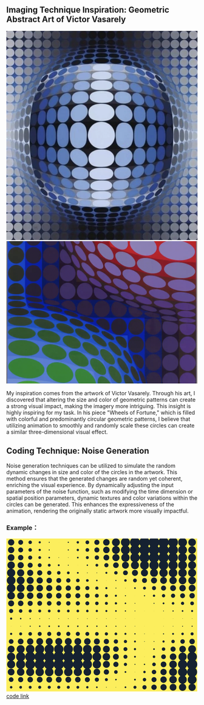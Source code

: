 ## Imaging Technique Inspiration: Geometric Abstract Art of Victor Vasarely
![Kezdi-Ga](readmeImages/1.png)
![Vega](readmeImages/2.png)

My inspiration comes from the artwork of Victor Vasarely. Through his art, I discovered that altering the size and color of geometric patterns can create a strong visual impact, making the imagery more intriguing. This insight is highly inspiring for my task. In his piece "Wheels of Fortune," which is filled with colorful and predominantly circular geometric patterns, I believe that utilizing animation to smoothly and randomly scale these circles can create a similar three-dimensional visual effect.

## Coding Technique: Noise Generation
Noise generation techniques can be utilized to simulate the random dynamic changes in size and color of the circles in the artwork. This method ensures that the generated changes are random yet coherent, enriching the visual experience. By dynamically adjusting the input parameters of the noise function, such as modifying the time dimension or spatial position parameters, dynamic textures and color variations within the circles can be generated. This enhances the expressiveness of the animation, rendering the originally static artwork more visually impactful.
### Example：
![3](readmeImages/3.png)
[code link](https://github.com/williamngan/react-pts-canvas-examples/blob/d1d1a6acfcdd4bea777785ac4eb811a45c586069/example/src/PtsExamples.jsx#L60)

